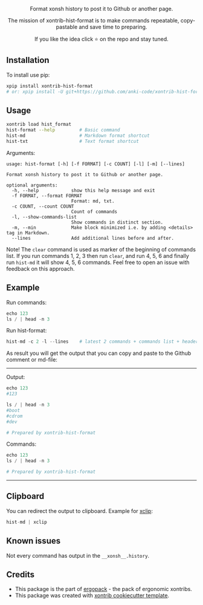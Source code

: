 <p align="center">
Format xonsh history to post it to Github or another page.
</p>

<p align="center">
The mission of xontrib-hist-format is to make commands repeatable, copy-pastable and save time to preparing.
</p>

<p align="center">  
If you like the idea click ⭐ on the repo and stay tuned.
</p>


## Installation

To install use pip:

```bash
xpip install xontrib-hist-format
# or: xpip install -U git+https://github.com/anki-code/xontrib-hist-format
```

## Usage

```bash
xontrib load hist_format
hist-format --help         # Basic command
hist-md                    # Markdown format shortcut
hist-txt                   # Text format shortcut
```

Arguments:
```
usage: hist-format [-h] [-f FORMAT] [-c COUNT] [-l] [-m] [--lines]

Format xonsh history to post it to Github or another page.

optional arguments:
  -h, --help            show this help message and exit
  -f FORMAT, --format FORMAT
                        Format: md, txt.
  -c COUNT, --count COUNT
                        Count of commands
  -l, --show-commands-list
                        Show commands in distinct section.
  -m, --min             Make block minimized i.e. by adding <details> tag in Markdown.
  --lines               Add additional lines before and after.
```

Note! The `clear` command is used as marker of the beginning of commands list. If you run commands 1, 2, 3 
then run `clear`, and run 4, 5, 6 and finally run `hist-md` it will show 4, 5, 6 commands.
Feel free to open an issue with feedback on this approach.

## Example
Run commands:
```python
echo 123
ls / | head -n 3
```
Run hist-format:
```python
hist-md -c 2 -l --lines    # latest 2 commands + commands list + header and footer as line
```
As result you will get the output that you can copy and paste to the Github comment or md-file:

------------------------------------------------------------------------------------------------------------------

Output:

```python
echo 123
#123

ls / | head -n 3
#boot
#cdrom
#dev

# Prepared by xontrib-hist-format
```

Commands:

```python
echo 123
ls / | head -n 3

# Prepared by xontrib-hist-format
```

------------------------------------------------------------------------------------------------------------------

## Clipboard

You can redirect the output to clipboard. Example for [xclip](https://github.com/astrand/xclip):
```python
hist-md | xclip
```

## Known issues

Not every command has output in the `__xonsh__.history`.

## Credits

* This package is the part of [ergopack](https://github.com/anki-code/xontrib-ergopack) - the pack of ergonomic xontribs.
* This package was created with [xontrib cookiecutter template](https://github.com/xonsh/xontrib-cookiecutter).

